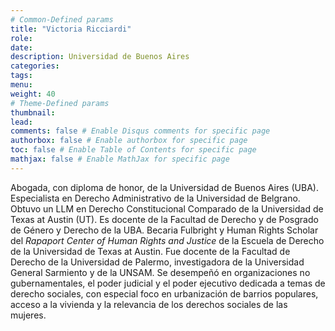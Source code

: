 ```yaml
---
# Common-Defined params
title: "Victoria Ricciardi"
role: 
date: 
description: Universidad de Buenos Aires
categories:
tags:
menu: 
weight: 40
# Theme-Defined params
thumbnail: 
lead: 
comments: false # Enable Disqus comments for specific page
authorbox: false # Enable authorbox for specific page
toc: false # Enable Table of Contents for specific page
mathjax: false # Enable MathJax for specific page
---
```


Abogada, con diploma de honor, de la Universidad de Buenos Aires (UBA). Especialista en Derecho Administrativo de la Universidad de Belgrano. Obtuvo un LLM en Derecho Constitucional Comparado de la Universidad de Texas at Austin (UT). Es docente de la Facultad de Derecho y de Posgrado de Género y Derecho de la UBA. Becaria Fulbright y Human Rights Scholar del *Rapaport Center of Human Rights and Justice* de la Escuela de Derecho de la Universidad de Texas at Austin. Fue docente de la Facultad de Derecho de la Universidad de Palermo, investigadora de la Universidad General Sarmiento y de la UNSAM. Se desempeñó en organizaciones no gubernamentales, el poder judicial y el poder ejecutivo dedicada a temas de derecho sociales, con especial foco en urbanización de barrios populares, acceso a la vivienda y la relevancia de los derechos sociales de las mujeres.